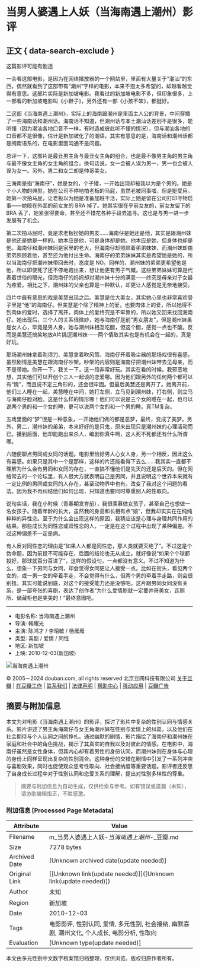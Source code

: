 # 当男人婆遇上人妖（当海南遇上潮州）影评

## 正文 { data-search-exclude }


这篇影评可能有剧透

一会看这部电影，是因为在网络播放器的一个网站里，里面有大量关于“潮汕”的东西，偶然就看到了这部带有“潮州”字样的电影，本来不抱太多希望的，却越看越觉得有意思。这部片实际是新加坡电影。我看过的新加坡电影不多，但印象很多，上一部看的新加坡电影叫《小鞋子》，另外还有一部《小孩不笨》，都挺好。

二这部《当海南遇上潮州》，实际上的海南跟潮州是里面主人公的背景，中间穿插了一些海南话和潮州话。海南话不知道，但潮州话与本土潮汕话差别不是很多，能听懂（因为潮汕各地口音不一样，有时造成彼此听不懂的情况），但与潮汕各地的口音都不是很像，估计是新加坡化了的潮语。其实有意思的是，海南话和潮州话都是闽南语系的，在电影里面沟通不是问题。

总评一下，这部片是最丑男主角与最丑女主角的组合，也是最不像男主角的男主角与最不像女主角的女主角的组合。换句话说，女一会被人误为男一，男一也会被人误为女一。另外，男二和女二却是帅哥美女。

三海南是指“海南仔”，她是女的，个子矮，一开始出现却被我以为是个男的。她是个小人物的典型，她在公司不停地拍老板的马屁，虽然老被同事嘘，但是挺受用。她第一次拍马屁，让老板以为她是准备加班干活，实际上她是留在公司打印寻物启事——她晾在外面的前女友的 BRA 掉了。她其实很在乎前女友的，前女友留下的 BRA 丢了，她紧张得要命，甚至还不惜花各种手段去追寻。这也是与男一进一步发展有了机会。

第二次拍马屁时，竟是求老板扮她的男友……海南仔是她还是他，其实是跟潮州妹是他还是她是一样的。她本应是他，可是身体却是她。他本应是她，但身体也却是他。海南仔和潮州妹同是家里的老大，但海南仔却照顾着弟弟妹妹，而潮州妹却由弟弟照顾着他，甚至还为他付出生命。海南仔的弟弟妹妹其实是希望她是她的，所以当海南仔把潮州妹带回去时，态度是 NO。同样的，潮州妹的弟弟更希望他是他，所以即使死了还不停地跑出来，想让他更有男子气概。这些弟弟妹妹可算是代表着世俗的眼光，但海南仔的妈妈却对潮州妹十分的满意——终究是母亲对子女最为疼爱。相比之下，潮州妹的父亲也算是一种默认，却更让人感觉是无奈地接受。

四片中最有意思的戏是美慧出现之后。美慧是位大美女，其实她心里也非常喜欢骨子里是“他”的海南仔。但美慧是个除了精神上的爱，也要肉体上的爱，所以她得不到肉体的爱时，选择了离开。肉体上的爱终究是不牢靠的，所以她又回来找回海南仔。她出现后，三个人的关系很微妙，她与海南仔是前“男女朋友”，但是潮州妹虽是女人心，毕竟是男人身。她与潮州妹相互吃醋，但这个醋，感觉一点也不酸。反而是美慧还搞笑地放A片挑逗潮州妹——两个情敌其实也是有机会在一起的，真是好玩。

那场潮州妹拿着剃须刀、美慧拿着吹风筒、海南仔开着吸尘器的那场戏很有喜感，虽然剧情是美慧在跟海南仔吵架。吵架的内容则是海南仔把潮州妹带去见母亲，而不是带她。你开一下，我关一下，这一段非常好玩。其实在看的时候，我邪恶地想，其实他们可以开创个三人一起谈的恋爱哪。因为他们跟另外的任何两个都可以有“情”，而且说不定三角形的，还会很牢固。但最后美慧还是离开了。她离开前，他们三人睡在一起，美慧睡在中间，她打左侧，立马见到潮州妹，打右侧，则立马与海南仔脸对脸。这是什么样的情形哪！他们可以说是三个女的睡在一起，也可以说两个男的和一个女的睡，更可以说两个女的和一个男的睡。真TM复杂。

五戏里面的“梦”很是一种意象，一开始他们做的都是恶梦，最终，变成了美梦。另外，男二，潮州妹的弟弟，本来好好的是只鬼，原来出现只是潮州妹的心理活动而已。播到后面，他却能跑出来杀人，编剧你真牛啊，这人死不死都还有什么所谓哪。

六随便聊点男同或女同的话题。电影里恰好男人心女人身，另一个相反，因此这么有喜感。如果只是其中一个是那样，这样的片还能看得下去么……我其实一直都不理解为什么会有男同和女同的存在，一直搞不懂他们是先天的还是后天的。但在网络常去的一个论坛里，有人很大方就表明自己是男同，并且说明这个世界本来就有一定比例的男同或女同的人存在，甚至动物界中也有。改变了我对这个问题的看法。因为我不再纠结他们如何出现，只知道也要同时尊重别人的性取向。

说句实话，我在小时候（青春期发育前），我很羡慕做女孩子，甚至自己也想做一名女孩子。随着年龄的长大，虽然我的身高和长相有点“娘”，但我却实实在在纯纯粹粹的异性恋。至于为什么会出现这样的原因，我猜应该是心理与身理共同作用的结果。那些成长为同性恋或双性恋的人，一定是在这个过程中出现了某种偏差。不过这种偏差不一定是病。

有人反对同性恋的理由是“如果人人都是同性恋，那人类就要灭绝了”。不过这是个伪命题，因为前提不可能存在，后面的结论也无从成立。就好像说“如果个个球都投好，那球就百分百进了”，这样的假设句，一点都没有意义。不过不知道为什么，想象一下男同与女同，却会觉得女同更让人接受一点。比如在街头，看见两个女的，或一男一女的牵着手走，不会觉得有什么，但两个男的牵着手走路，则会很别扭。其实可能说到底，对这个的接受能力还是没够吧。这片跟男同女同没有关系，是一部夸张的喜剧，表达了创作者“为什么爱情剧就一定要帅哥美女，连厕所、储藏柜也是美美的！”最终意图吧。

---

- 电影名称: 当海南遇上潮州
- 导演: 韩耀光
- 主演: 陈鸿才 / 李昭敏 / 杨雁雁
- 类型: 喜剧 / 爱情 / 同性
- 地区: 新加坡
- 上映: 2010-12-03(新加坡)

![当海南遇上潮州](https://img2.doubanio.com/view/photo/s_ratio_poster/public/p1233766231.webp)

© 2005－2024 douban.com, all rights reserved 北京豆网科技有限公司 [关于豆瓣](https://www.douban.com/about) | [在豆瓣工作](https://www.douban.com/jobs) | [联系我们](https://www.douban.com/about?topic=contactus) | [法律声明](https://www.douban.com/about/legal) | [帮助中心](https://help.douban.com/?app=movie) | [移动应用](https://www.douban.com/doubanapp/) | [豆瓣广告](https://www.douban.com/partner/)
<!-- tcd_original_link https://m.douban.com/movie/review/5202300/ -->


## 摘要与附加信息

<!-- tcd_abstract -->
本文为对电影《当海南遇上潮州》的影评，探讨了影片中复杂的性别认同与情感关系。影片讲述了男主角海南仔与女主角潮州妹在性别与爱情上的纠葛，以及他们在社会期待与个人认同之间的挣扎。通过幽默的剧情，影片描绘了海南仔和潮州妹在家庭和社会中的角色挑战，揭示了其真实的自我以及对彼此的情感。在电影中，海南仔虽然是女性身体，但其内心却有着男性的身份认同，而潮州妹则在身体与心理的身份上同样呈现出复杂的性别混合。这种身份的交错在剧情中引发了一系列冲突与喜剧效果，同时也促使观众思考性取向、社会接纳度等重要话题。影评者还反思了自身成长过程中对于性别认同和恋爱关系的理解，提出对性别多样性的尊重。
<!-- tcd_abstract_end -->

> 摘要与附加信息为自动生成，仅供检索与参考。如有错误或遗漏（未知），请协助编辑指正，不胜感激。

### 附加信息 [Processed Page Metadata]

| Attribute       | Value                                  |
|-----------------|----------------------------------------|
| Filename        | m_当男人婆遇上人妖-_当海南遇上潮州_-_豆瓣.md                             |
| Size            | 7278 bytes                           |
| Archived Date   | [Unknown archived date(update needed)]                             |
| Original Link   | [[Unknown link(update needed)]]([Unknown link(update needed)])                       |
| Author          | 未知                               |
| Region          | 新加坡                               |
| Date            | 2010-12-03                                 |
| Tags            | 电影影评, 性别认同, 爱情, 多元性别, 社会接纳, 幽默喜剧, 潮州文化, 个人成长, 电影分析, 性取向                                 |
| Evaluation            | [Unknown type(update needed)]                                 |
<!-- tcd_table_end -->

本文由多元性别中文数字档案馆归档整理，仅供浏览。版权归原作者所有。
